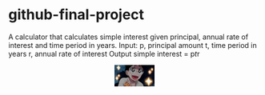 # github-final-project

A calculator that calculates simple interest given principal, annual rate of interest and time period in years.
Input:
   p, principal amount
   t, time period in years
   r, annual rate of interest
Output
   simple interest = p*t*r



<p align="center">
  <img src="img-onoda" alt="Onoda" width="80">
</p>

     
   
